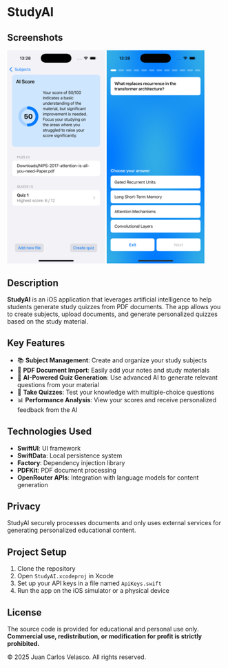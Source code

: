 # StudyAI

## Screenshots

<p align="left">
  <img src="Assets/Screenshot 1.png" alt="Screenshot 1" width="45%" />
  <img src="Assets/Screenshot 2.png" alt="Screenshot 2" width="45%" />
</p>

## Description

**StudyAI** is an iOS application that leverages artificial intelligence to help students generate study quizzes from PDF documents. The app allows you to create subjects, upload documents, and generate personalized quizzes based on the study material.

## Key Features

-   📚 **Subject Management**: Create and organize your study subjects
-   📄 **PDF Document Import**: Easily add your notes and study materials
-   🤖 **AI-Powered Quiz Generation**: Use advanced AI to generate relevant questions from your material
-   📝 **Take Quizzes**: Test your knowledge with multiple-choice questions
-   📊 **Performance Analysis**: View your scores and receive personalized feedback from the AI

## Technologies Used

-   **SwiftUI**: UI framework
-   **SwiftData**: Local persistence system
-   **Factory**: Dependency injection library
-   **PDFKit**: PDF document processing
-   **OpenRouter APIs**: Integration with language models for content generation

## Privacy

StudyAI securely processes documents and only uses external services for generating personalized educational content.

## Project Setup

1. Clone the repository
2. Open `StudyAI.xcodeproj` in Xcode
3. Set up your API keys in a file named `ApiKeys.swift`
4. Run the app on the iOS simulator or a physical device

## License

The source code is provided for educational and personal use only.  
**Commercial use, redistribution, or modification for profit is strictly prohibited.**

© 2025 Juan Carlos Velasco. All rights reserved.

